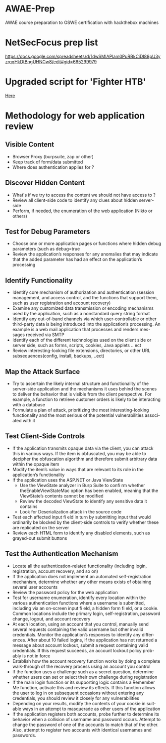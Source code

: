# AWAE-Prep

AWAE course preparation to OSWE certification with hackthebox machines

# NetSecFocus prep list
https://docs.google.com/spreadsheets/d/1dwSMIAPIam0PuRBkCiDI88pU3yzrqqHkDtBngUHNCw8/edit#gid=665299979

# Upgraded script for 'Fighter HTB'

[Here](https://gitlab.com/s0j0hn/awae-prep/snippets/1967151.js)

# Methodology for web application review

## Visible Content
+ Browser Proxy (burpsuite, zap or other)
+ Keep track of form/data submitted
+ Where does authentication applies for ?
  
## Discover Hidden Content
+ What's if we try to access the content we should not have access to ?
+ Review all client-side code to identify any clues about hidden server-side
+ Perform, if needed, the enumeration of the web application (Nikto or others)
 
## Test for Debug Parameters
+ Choose one or more application pages or functions where hidden debug parameters (such as debug=true
+ Review the application’s responses for any anomalies that may indicate that the added parameter has had an effect on the application’s processing
 
## Identify  Functionality
+ Identify core mechanism of authorization and authentication (session management, and access control, and the functions that support them, such as user registration and account recovery)
+ Examine any customized data transmission or encoding mechanisms used by the application, such as a nonstandard query string format
+ Identify any out-of-band channels via which user-controllable or other third-party data is being introduced into the application’s processing. An example is a web mail application that processes and renders mes-sages received via SMTP
+ Identify each of the different technologies used on the client side or server side, such as forms, scripts, cookies, Java applets .. ect
+ Review interesting-looking file extensions, directories, or other URL subsequences(config, install, backups, ..ect)

## Map the Attack Surface
+ Try to ascertain the likely internal structure and functionality of the server-side application and the mechanisms it uses behind the scenes to deliver the behavior that is visible from the client perspective. For example, a function to retrieve customer orders is likely to be interacting with a database
+ Formulate a plan of attack, prioritizing the most interesting-looking functionality and the most serious of the potential vulnerabilities associ-ated with it

## Test Client-Side Controls
+ If the application transmits opaque data via the client, you can attack this in various ways. If the item is obfuscated, you may be able to decipher the obfuscation algorithm and therefore submit arbitrary data within the opaque item
+ Modify the item’s value in ways that are relevant to its role in the application’s functionality
+  If the application uses the ASP.NET  or Java ViewState
    + Use  the ViewState analyzer in Burp Suite to confi rm whether theEnableViewStateMac option has been enabled, meaning that the ViewState’s contents cannot be modified
    + Review the decoded ViewState to identify any sensitive data it contains
    + Look for Deserialization attack in the source code
+ Test each affected input fi eld in turn by submitting input that would ordinarily be blocked by the client-side controls to verify whether these are replicated on the server
+ Review each HTML form to identify any disabled elements, such as grayed-out submit buttons

## Test the Authentication Mechanism   
+ Locate all the authentication-related functionality (including login, registration, account recovery, and so on)
+ If the application does not implement an automated self-registration mechanism, determine whether any other means exists of obtaining several user accounts
+ Review the password policy for the web application
+ Test for username enumeration, identify every location within the various authentication functions where a username is submitted, including via an on-screen input fi eld, a hidden form fi  eld, or a cookie. Common locations include the primary login, self-registration, password change, logout, and account recovery
+ At  each location, using an account that you control, manually send several requests containing the valid username but other invalid credentials. Monitor the application’s responses to identify any differ-ences. After about 10 failed logins, if the application has not returned a message about account lockout, submit a request containing valid credentials. If this request succeeds, an account lockout policy prob-ably is not in force
+ Establish how the account recovery function works by doing a complete walk-through of the recovery process using an account you control
+ If the function uses a challenge such as a secret question, determine whether users can set or select their own challenge during registration
+ If the main login function or its supporting logic contains a Remember Me function, activate this and review its effects. If this function allows the user to log in on subsequent occasions without entering any credentials, you should review it closely for any vulnerabilities
+ Depending on your results, modify the contents of your cookie in suit-able ways in an attempt to masquerade as other users of the application
+ If the application registers both accounts, probe further to determine its behavior when a collision of username and password occurs. Attempt to change the password of one of the accounts to match that of the other. Also, attempt to register two accounts with identical usernames and passwords.
    